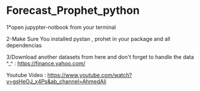 # Forecast_Prophet_python

1*open jupypter-notbook from your terminal

2-Make Sure You installed pystan , prohet in your package and all dependencias 

3/Download another datasets from here and don't forget to handle the data ^_^ : https://finance.yahoo.com/


Youtube Video : https://www.youtube.com/watch?v=gsHeOJ_x4Ps&ab_channel=AhmedAli
